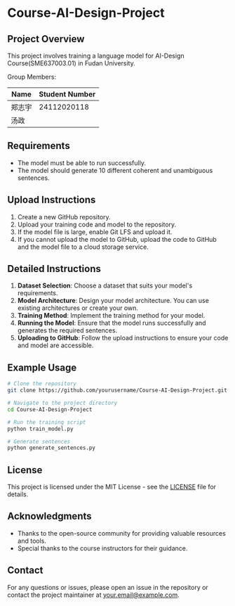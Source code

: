 # Course-AI-Design-Project

## Project Overview
This project involves training a language model for AI-Design Course(SME637003.01) in Fudan University.

Group Members:

| Name   | Student Number |
| ------ | -------------- |
| 郑志宇 | 24112020118    |
| 汤政   |                |

## Requirements
- The model must be able to run successfully.
- The model should generate 10 different coherent and unambiguous sentences.

## Upload Instructions
1. Create a new GitHub repository.
2. Upload your training code and model to the repository.
3. If the model file is large, enable Git LFS and upload it.
4. If you cannot upload the model to GitHub, upload the code to GitHub and the model file to a cloud storage service.

## Detailed Instructions
1. **Dataset Selection**: Choose a dataset that suits your model's requirements.
2. **Model Architecture**: Design your model architecture. You can use existing architectures or create your own.
3. **Training Method**: Implement the training method for your model.
4. **Running the Model**: Ensure that the model runs successfully and generates the required sentences.
5. **Uploading to GitHub**: Follow the upload instructions to ensure your code and model are accessible.

## Example Usage
```bash
# Clone the repository
git clone https://github.com/yourusername/Course-AI-Design-Project.git

# Navigate to the project directory
cd Course-AI-Design-Project

# Run the training script
python train_model.py

# Generate sentences
python generate_sentences.py
```

## License
This project is licensed under the MIT License - see the [LICENSE](LICENSE) file for details.

## Acknowledgments
- Thanks to the open-source community for providing valuable resources and tools.
- Special thanks to the course instructors for their guidance.

## Contact
For any questions or issues, please open an issue in the repository or contact the project maintainer at your.email@example.com.